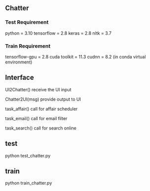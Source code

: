 ## Chatter

### Test Requirement
python = 3.10
tensorflow = 2.8
keras = 2.8
nltk = 3.7

### Train Requirement
tensorflow-gpu = 2.8
cuda toolkit = 11.3
cudnn = 8.2 (in conda virtual environment)

## Interface
UI2Chatter() receive the UI input

Chatter2UI(msg) provide output to UI

task_affair() call for affair scheduler

task_email() call for email filter

task_search() call for search online

## test
python test_chatter.py

## train
python train_chatter.py

